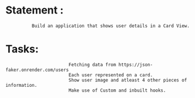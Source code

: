 # Statement : 
              Build an application that shows user details in a Card View.

# Tasks: 
							Fetching data from https://json-faker.onrender.com/users 
							Each user represented on a card.
							Show user image and atleast 4 other pieces of information.
							Make use of Custom and inbuilt hooks.
